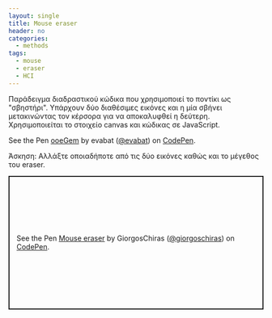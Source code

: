 ```yaml
---
layout: single
title: Mouse eraser
header: no
categories:
  - methods
tags:
  - mouse
  - eraser
  - HCI
---
```


Παράδειγμα διαδραστικού κώδικα που χρησιμοποιεί το ποντίκι ως "σβηστήρι". Υπάρχουν δύο διαθέσιμες εικόνες και η μία σβήνει μετακινώντας τον κέρσορα για να αποκαλυφθεί η δεύτερη. Χρησιμοποιείται το στοιχείο canvas και κώδικας σε JavaScript.

<p data-height="350" data-theme-id="0" data-slug-hash="ooeGem" data-default-tab="result" data-user="evabat" class='codepen'>See the Pen <a href='https://codepen.io/evabat/pen/ooeGem'>ooeGem</a> by evabat (<a href='https://codepen.io/evabat'>@evabat</a>) on <a href='https://codepen.io'>CodePen</a>.</p>
<script async src="//assets.codepen.io/assets/embed/ei.js"></script>

Άσκηση: Αλλάξτε οποιαδήποτε από τις δύο εικόνες καθώς και το μέγεθος του eraser.

<p class="codepen" data-height="265" data-theme-id="light" data-default-tab="result" data-user="giorgoschiras" data-slug-hash="LYZZMpw" style="height: 265px; box-sizing: border-box; display: flex; align-items: center; justify-content: center; border: 2px solid; margin: 1em 0; padding: 1em;" data-pen-title="Mouse eraser">
  <span>See the Pen <a href="https://codepen.io/giorgoschiras/pen/LYZZMpw">
  Mouse eraser</a> by GiorgosChiras (<a href="https://codepen.io/giorgoschiras">@giorgoschiras</a>)
  on <a href="https://codepen.io">CodePen</a>.</span>
</p>
<script async src="https://static.codepen.io/assets/embed/ei.js"></script> 
